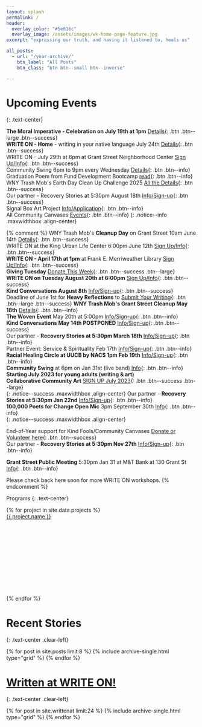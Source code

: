 ```yaml
---
layout: splash
permalink: /
header:
  overlay_color: "#5e616c"
  overlay_image: /assets/images/wk-home-page-feature.jpg
excerpt: "expressing our truth, and having it listened to, heals us"

all_posts:
  - url: "/year-archive/"
    btn_label: "All Posts"
    btn_class: "btn btn--small btn--inverse"

---
```


# Upcoming Events
{: .text-center}

**The Moral Imperative - Celebration on July 19th at 1pm**
   [Details](/moralimperative/){: .btn .btn--large .btn--success}<br>
**WRITE ON - Home** - writing in your native language July 24th
    [Details](/home/){: .btn .btn--success}<br>
WRITE ON - July 29th at 6pm at Grant Street Neighborhood Center
    [Sign Up/Info](/writeon/){: .btn .btn--success}<br>
Community Swing 6pm to 9pm every Wednesday
    [Details](
    https://www.facebook.com/communityswing){: .btn .btn--info}<br>
Graduation Poem from Fund Development Bootcamp [read](
    https://communitycanvases.org/perspectives/Fund-Development/){: .btn .btn--info}<br>
WNY Trash Mob's Earth Day Clean Up Challenge 2025 [All the Details](
    https://communitycanvases.org/earthday2025/){: .btn .btn--success}<br>
Our partner - Recovery Stories at 5:30pm August 18th [Info/Sign-up](
    /recoverystories/){: .btn .btn--success}<br>
Signal Box Art Project [Info/Application](
    https://communitycanvases.org/signalboxes/northbuffalo/
    ){: .btn .btn--info}<br>
All Community Canvases [Events](
https://communitycanvases.org/events/){: .btn .btn--info}
{: .notice--info .maxwidthbox .align-center}

{% comment %}
WNY Trash Mob's **Cleanup Day** on Grant Street 10am June 14th [Details](
    https://communitycanvases.org/events/cleanup20250614/
    ){: .btn .btn--success}<br>
WRITE ON at the King Urban Life Center 6:00pm June 12th
    [Sign Up/Info](/writeon/){: .btn .btn--success}<br>
**WRITE ON - April 17th at 1pm** at Frank E. Merriweather Library
    [Sign Up/Info](/writeon/){: .btn .btn--success}<br>
**Giving Tuesday** [Donate This Week](https://communitycanvases.org/donate/
    ){: .btn .btn--success .btn--large}<br>
**WRITE ON on Tuesday August 20th at 6:00pm**
    [Sign Up/Info](/writeon/){: .btn .btn--success}<br>
**Kind Conversations August 8th** [Info/Sign-up](
    /kindconversations/){: .btn .btn--success}<br>
Deadline of June 1st for **Heavy Reflections** to [Submit Your Writing](
     https://docs.google.com/forms/d/e/1FAIpQLSeGun-mNIqwkah9h1Z-uaKtSew6GD5pRmeW0_6y5PouaS0ZYw/viewform?usp=sf_link
  ){: .btn .btn--large .btn--success}
**WNY Trash Mob's Grant Street Cleanup May 18th** [Details](
    https://communitycanvases.org/events/cleanup20240518/){: .btn .btn--info}<br>
**The Woven Event** May 20th at 5:00pm [Info/Sign-up](
    /thewovenevent/){: .btn .btn--info}<br>
**Kind Conversations May 14th POSTPONED** [Info/Sign-up](
    /kindconversations/){: .btn .btn--success}<br>
Our partner - **Recovery Stories at 5:30pm March 18th** [Info/Sign-up](
    /recoverystories/){: .btn .btn--info}<br>
Partner Event: Service & Spirituality Feb 17th [Info/Sign-up](
    https://www.eventbrite.com/e/spirituality-in-everyday-life-workshop-series-service-tickets-811288544877
    ){: .btn .btn--info}<br>
**Racial Healing Circle at UUCB by NACS 1pm Feb 19th** [Info/Sign-up](
    https://brownpapertickets.com/event/6234307){: .btn .btn--info}<br>
**Community Swing** at 6pm on Jan 31st (live band) [Info](
    https://www.facebook.com/communityswing
    ){: .btn .btn--info}<br>
**Starting July 2023 for young adults (writing & art)**<br>
**Collaborative Community Art** [SIGN UP July 2023](https://communitycanvases.org/events/communityartsummer2023/){: .btn .btn--success .btn--large}<br>
{: .notice--success .maxwidthbox .align-center}
Our partner - **Recovery Stories at 5:30pm Jan 22nd** [Info/Sign-up](
    /recoverystories/){: .btn .btn--info}<br>
**100,000 Poets for Change Open Mic** 3pm September 30th [Info](
    /events/hundredthousandpoets2023/){: .btn .btn--info}<br>
{: .notice--success .maxwidthbox .align-center}

End-of-Year support for Kind Fools/Community Canvases [Donate or Volunteer here](
    https://communitycanvases.org/donate/){: .btn .btn--success}<br>
Our partner - **Recovery Stories at 5:30pm Nov 27th** [Info/Sign-up](
    /recoverystories/){: .btn .btn--info}<br>

**Grant Street Public Meeting** 5:30pm Jan 31 at M&T Bank at 130 Grant St
    [Info](https://communitycanvases.org/grantstreetjan31/
    ){: .btn .btn--info}<br>

Please check back here soon for more WRITE ON workshops.
{% endcomment %}

 Programs
{: .text-center}

<div class="grid">
    {% for project in site.data.projects %}
        <div class="grid-item">
            <a alt="{{ project.name }}" href="{{ project.link }}" title="{{ project.name }}">
                <div class="panel panel-default">
                    <div class="panel-heading">
                        {{ project.name }}
                    </div>
                    <div class="panel-body" style="background: url('{{ project.image }}') no-repeat; background-size: cover; min-height: 200px;"></div>
                </div>
            </a>
        </div>
    {% endfor %}
</div>

# Recent Stories
{: .text-center .clear-left}

<div class="grid_wrapper">
  {% for post in site.posts limit:8 %}
    {% include archive-single.html type="grid" %}
  {% endfor %}
</div>

# [Written at WRITE ON!](/writtenat/)
{: .text-center .clear-left}

<div class="grid_wrapper">
  {% for post in site.writtenat limit:24 %}
    {% include archive-single.html type="grid" %}
  {% endfor %}
</div>

